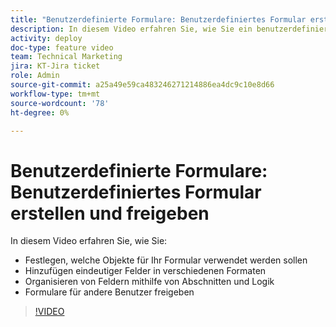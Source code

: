 ```yaml
---
title: "Benutzerdefinierte Formulare: Benutzerdefiniertes Formular erstellen und teilen"
description: In diesem Video erfahren Sie, wie Sie ein benutzerdefiniertes Formular erstellen, eindeutige Felder zum Formular hinzufügen, Felder mithilfe von Abschnitten und Logik organisieren und Formulare für Benutzer freigeben.
activity: deploy
doc-type: feature video
team: Technical Marketing
jira: KT-Jira ticket
role: Admin
source-git-commit: a25a49e59ca483246271214886ea4dc9c10e8d66
workflow-type: tm+mt
source-wordcount: '78'
ht-degree: 0%

---
```


# Benutzerdefinierte Formulare: Benutzerdefiniertes Formular erstellen und freigeben

In diesem Video erfahren Sie, wie Sie:

* Festlegen, welche Objekte für Ihr Formular verwendet werden sollen
* Hinzufügen eindeutiger Felder in verschiedenen Formaten
* Organisieren von Feldern mithilfe von Abschnitten und Logik
* Formulare für andere Benutzer freigeben

>[!VIDEO](https://video.tv.adobe.com/v/335172/?quality=12&learn=on)
